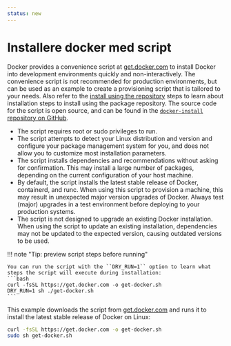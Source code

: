 ```yaml
---
status: new
---
```


# Installere docker med script

Docker provides a convenience script at [get.docker.com](https://get.docker.com/) to install Docker into development environments quickly and non-interactively. The convenience script is not recommended for production environments, but can be used as an example to create a provisioning script that is tailored to your needs. Also refer to the [install using the repository](https://docs.docker.com/engine/install/ubuntu/#install-using-the-repository) steps to learn about installation steps to install using the package repository. The source code for the script is open source, and can be found in the [`docker-install` repository on GitHub](https://github.com/docker/docker-install).

- The script requires root or sudo privileges to run.
- The script attempts to detect your Linux distribution and version and configure your package management system for you, and does not allow you to customize most installation parameters.
- The script installs dependencies and recommendations without asking for confirmation. This may install a large number of packages, depending on the current configuration of your host machine.
- By default, the script installs the latest stable release of Docker, containerd, and runc. When using this script to provision a machine, this may result in unexpected major version upgrades of Docker. Always test (major) upgrades in a test environment before deploying to your production systems.
- The script is not designed to upgrade an existing Docker installation. When using the script to update an existing installation, dependencies may not be updated to the expected version, causing outdated versions to be used.

!!! note "Tip: preview script steps before running"

    You can run the script with the ``DRY_RUN=1`` option to learn what steps the script will execute during installation:
    ```bash
    curl -fsSL https://get.docker.com -o get-docker.sh
    DRY_RUN=1 sh ./get-docker.sh
    ```

This example downloads the script from [get.docker.com](https://get.docker.com/) and runs it to install the latest stable release of Docker on Linux:

```bash
curl -fsSL https://get.docker.com -o get-docker.sh
sudo sh get-docker.sh
```
